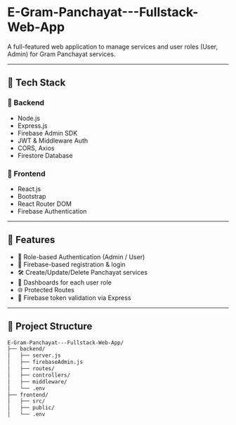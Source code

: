 # E-Gram-Panchayat---Fullstack-Web-App

A full-featured web application to manage services and user roles (User, Admin) for Gram Panchayat services.

---

## 🔗 Tech Stack

### 🔧 Backend
- Node.js
- Express.js
- Firebase Admin SDK
- JWT & Middleware Auth
- CORS, Axios
- Firestore Database

### 🎨 Frontend
- React.js
- Bootstrap
- React Router DOM
- Firebase Authentication

---

## 🚀 Features

- 🔐 Role-based Authentication (Admin / User)
- 📩 Firebase-based registration & login
- 🛠️ Create/Update/Delete Panchayat services
- 🧑 Dashboards for each user role
- 🌐 Protected Routes
- 📡 Firebase token validation via Express

---

## 📁 Project Structure

```bash
E-Gram-Panchayat---Fullstack-Web-App/
├── backend/
│   ├── server.js
│   ├── firebaseAdmin.js
│   ├── routes/
│   ├── controllers/
│   ├── middleware/
│   └── .env
├── frontend/
│   ├── src/
│   ├── public/
│   └── .env
